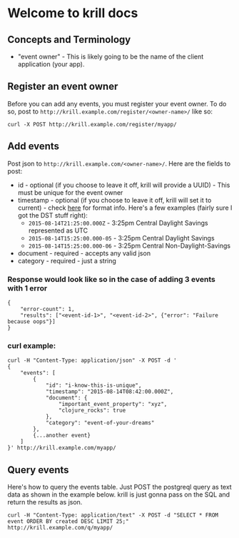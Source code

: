 # Welcome to krill docs

## Concepts and Terminology

- "event owner" - This is likely going to be the name of the client application (your app).

## Register an event owner

Before you can add any events, you must register your event owner.  To do so, post to `http://krill.example.com/register/<owner-name>/` like so:

    curl -X POST http://krill.example.com/register/myapp/

## Add events

Post json to `http://krill.example.com/<owner-name>/`.  Here are the fields to post:

- id - optional (if you choose to leave it off, krill will provide a UUID) - This must be unique for the event owner
- timestamp - optional (if you choose to leave it off, krill will set it to current) - check [here](http://www.joda.org/joda-time/apidocs/org/joda/time/format/ISODateTimeFormat.html#basicDateTime--) for format info.  Here's a few examples (fairly sure I got the DST stuff right):
    - `2015-08-14T21:25:00.000Z` - 3:25pm Central Daylight Savings represented as UTC
    - `2015-08-14T15:25:00.000-05` - 3:25pm Central Daylight Savings
    - `2015-08-14T15:25:00.000-06` - 3:25pm Central Non-Daylight-Savings
- document - required - accepts any valid json
- category - required - just a string

### Response would look like so in the case of adding 3 events with 1 error

    {
        "error-count": 1,
        "results": ["<event-id-1>", "<event-id-2>", {"error": "Failure because oops"}]
    }

### curl example:

    curl -H "Content-Type: application/json" -X POST -d '
    {
        "events": [
            {
                "id": "i-know-this-is-unique",
                "timestamp": "2015-08-14T08:42:00.000Z",
                "document": {
                    "important_event_property": "xyz",
                    "clojure_rocks": true
                },
                "category": "event-of-your-dreams"
            },
            {...another event}
        ]
    }' http://krill.example.com/myapp/

## Query events

Here's how to query the events table.  Just POST the postgreql query as text data as shown in the example below.  krill is just gonna pass on the SQL and return the results as json.

    curl -H "Content-Type: application/text" -X POST -d "SELECT * FROM event ORDER BY created DESC LIMIT 25;" http://krill.example.com/q/myapp/
